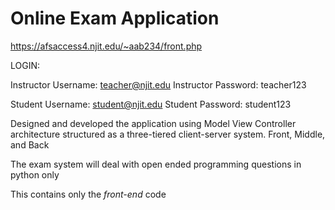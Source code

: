 # Online Exam Application

https://afsaccess4.njit.edu/~aab234/front.php

LOGIN:

Instructor Username: teacher@njit.edu
Instructor Password: teacher123

Student Username: student@njit.edu
Student Password: student123

Designed and developed the application using Model View Controller architecture structured as a three-tiered client-server system. Front, Middle, and Back

The exam system will deal with open ended programming questions in python only

This contains only the *front-end* code
